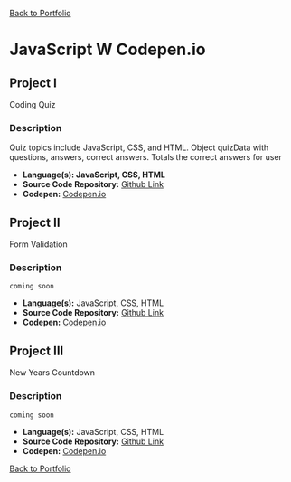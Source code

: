 [Back to Portfolio](./)

JavaScript W Codepen.io
===============

## Project I
Coding Quiz
### Description
Quiz topics include JavaScript, CSS, and HTML. Object quizData with questions, answers, correct answers. Totals the correct answers for user

-   **Language(s): JavaScript, CSS, HTML**
-   **Source Code Repository:** [Github Link](https://github.com/ckyleflynndev/JS_CodingQuizApp)
-   **Codepen:** [Codepen.io](https://codepen.io/Ckflynndev/pen/gOWvdOy?editors=0100)

## Project II
Form Validation
### Description
    coming soon

-   **Language(s):** JavaScript, CSS, HTML
-   **Source Code Repository:** [Github Link](https://github.com/ckyleflynndev/JS_FormValidation)
-   **Codepen:** [Codepen.io](https://codepen.io/Ckflynndev/pen/WNjMgpw)

## Project III
New Years Countdown
### Description
    coming soon

-   **Language(s):** JavaScript, CSS, HTML
-   **Source Code Repository:** [Github Link](https://github.com/ckyleflynndev/JS_AnimatedCountdown)
-   **Codepen:** [Codepen.io](https://codepen.io/Ckflynndev/pen/vYmdzEQ)


[Back to Portfolio](./)
